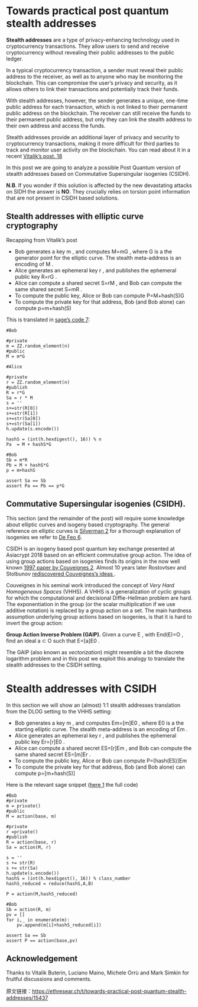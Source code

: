 # Towards practical post quantum stealth addresses

**Stealth addresses** are a type of privacy-enhancing technology used in cryptocurrency transactions. They allow users to send and receive cryptocurrency without revealing their public addresses to the public ledger.

In a typical cryptocurrency transaction, a sender must reveal their public address to the receiver, as well as to anyone who may be monitoring the blockchain. This can compromise the user’s privacy and security, as it allows others to link their transactions and potentially track their funds.

With stealth addresses, however, the sender generates a unique, one-time public address for each transaction, which is not linked to their permanent public address on the blockchain. The receiver can still receive the funds to their permanent public address, but only they can link the stealth address to their own address and access the funds.

Stealth addresses provide an additional layer of privacy and security to cryptocurrency transactions, making it more difficult for third parties to track and monitor user activity on the blockchain.
You can read about it in a recent [Vitalik’s post. 18](https://vitalik.ca/general/2023/01/20/stealth.html)

In this post we are going to analyze a possible Post Quantum version of stealth addresses based on Commutative Supersingular isogenies (CSIDH).

**N.B**. If you wonder if this solution is affected by the new devastating attacks on SIDH the answer is **NO**. They crucially relies on torsion point information that are not present in CSIDH based solutions.

## Stealth addresses with elliptic curve cryptography

Recapping from Vitalik’s post

- Bob generates a key m , and computes M=mG , where G is a the generator point for the elliptic curve. The stealth meta-address is an encoding of M .
- Alice generates an ephemeral key r , and publishes the ephemeral public key R=rG .
- Alice can compute a shared secret S=rM , and Bob can compute the same shared secret S=mR .
- To compute the public key, Alice or Bob can compute P=M+hash(S)G
- To compute the private key for that address, Bob (and Bob alone) can compute p=m+hash(S)

This is translated in [sage’s code 7](https://github.com/asanso/stealth-address/blob/e11f629be688688e18f0d465b9220b063c11e855/stealth-address.sage):

```
#Bob

#private
m = ZZ.random_element(n)
#public
M = m*G

#Alice

#private
r = ZZ.random_element(n)
#publish
R = r*G
Sa = r * M
s = ''
s+=str(R[0])
s+=str(R[1])
s+=str(Sa[0])
s+=str(Sa[1])
h.update(s.encode())

hashS = (int(h.hexdigest(), 16)) % n
Pa  = M + hashS*G 

#Bob
Sb = m*R
Pb = M + hashS*G 
p = m+hashS

assert Sa == Sb
assert Pa == Pb == p*G
```

## Commutative Supersingular isogenies (CSIDH).

This section (and the remainder of the post) will require some knowledge about elliptic curves and isogeny based cryptography. The general reference on elliptic curves is [Silverman 2](https://link.springer.com/book/10.1007/978-0-387-09494-6) for a thorough explanation of isogenies we refer to [De Feo 6](https://arxiv.org/pdf/1711.04062.pdf).

CSIDH is an isogeny based post quantum key exchange presented at Asiacrypt 2018 based on an efficient commutative group action. The idea of using group actions based on isogenies finds its origins in the now well known [1997 paper by Couveignes 2](https://eprint.iacr.org/2006/291.pdf). Almost 10 years later Rostovtsev and Stolbunov [rediscovered Couveignes’s ideas ](https://eprint.iacr.org/2006/145.pdf).

Couveignes in his seminal work introduced the concept of *Very Hard Homogeneous Spaces* (VHHS). A VHHS is a generalization of cyclic groups for which the computational and decisional Diffie-Hellman problem are hard. The exponentiation in the group (or the scalar multiplication if we use additive notation) is replaced by a group action on a set. The main hardness assumption underlying group actions based on isogenies, is that it is hard to invert the group action:

**Group Action Inverse Problem (GAIP).** Given a curve E , with End(E)=O , find an ideal a ⊂ O such that E=[a]E0 .

The GAIP (also known as *vectorization*) might resemble a bit the discrete logarithm problem and in this post we exploit this analogy to translate the stealth addresses to the CSIDH setting.

# Stealth addresses with CSIDH

In this section we will show an (almost) 1:1 stealth addresses translation from the DLOG setting to the VHHS setting:

- Bob generates a key m , and computes Em=[m]E0 , where E0 is a the starting elliptic curve. The stealth meta-address is an encoding of Em .
- Alice generates an ephemeral key r , and publishes the ephemeral public key Er=[r]E0 .
- Alice can compute a shared secret ES=[r]Em , and Bob can compute the same shared secret ES=[m]Er .
- To compute the public key, Alice or Bob can compute P=[hash(ES)]Em
- To compute the private key for that address, Bob (and Bob alone) can compute p=[m+hash(S)]

Here is the relevant sage snippet ([here 1](https://github.com/asanso/stealth-address/blob/e11f629be688688e18f0d465b9220b063c11e855/pq-stealth-address.sage) the full code)

```
#Bob
#private
m = private()
#public
M = action(base, m)

#private
r =private()
#publish
R = action(base, r)
Sa = action(M, r)

s = ''
s += str(R)
s += str(Sa)
h.update(s.encode())
hashS = (int(h.hexdigest(), 16)) % class_number
hashS_reduced = reduce(hashS,A,B)

P = action(M,hashS_reduced)

#Bob
Sb = action(R, m)
pv = []
for i,_ in enumerate(m):
    pv.append(m[i]+hashS_reduced[i])

assert Sa == Sb
assert P == action(base,pv)
```

## Acknowledgement

Thanks to Vitalik Buterin, Luciano Maino, Michele Orrù and Mark Simkin for fruitful discussions and comments.



原文链接：https://ethresear.ch/t/towards-practical-post-quantum-stealth-addresses/15437